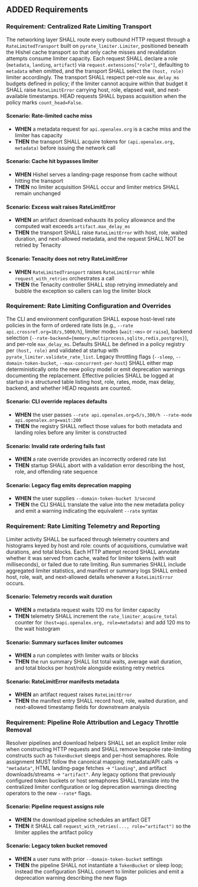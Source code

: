 ## ADDED Requirements

### Requirement: Centralized Rate Limiting Transport
The networking layer SHALL route every outbound HTTP request through a `RateLimitedTransport` built on `pyrate_limiter.Limiter`, positioned beneath the Hishel cache transport so that only cache misses and revalidation attempts consume limiter capacity. Each request SHALL declare a role (`metadata`, `landing`, `artifact`) via `request.extensions["role"]`, defaulting to `metadata` when omitted, and the transport SHALL select the `(host, role)` limiter accordingly. The transport SHALL respect per-role `max_delay_ms` budgets defined in policy; if the limiter cannot acquire within that budget it SHALL raise `RateLimitError` carrying host, role, elapsed wait, and next-available timestamps. HEAD requests SHALL bypass acquisition when the policy marks `count_head=False`.

#### Scenario: Rate-limited cache miss
- **WHEN** a metadata request for `api.openalex.org` is a cache miss and the limiter has capacity
- **THEN** the transport SHALL acquire tokens for `(api.openalex.org, metadata)` before issuing the network call

#### Scenario: Cache hit bypasses limiter
- **WHEN** Hishel serves a landing-page response from cache without hitting the transport
- **THEN** no limiter acquisition SHALL occur and limiter metrics SHALL remain unchanged

#### Scenario: Excess wait raises RateLimitError
- **WHEN** an artifact download exhausts its policy allowance and the computed wait exceeds `artifact.max_delay_ms`
- **THEN** the transport SHALL raise `RateLimitError` with host, role, waited duration, and next-allowed metadata, and the request SHALL NOT be retried by Tenacity

#### Scenario: Tenacity does not retry RateLimitError
- **WHEN** `RateLimitedTransport` raises `RateLimitError` while `request_with_retries` orchestrates a call
- **THEN** the Tenacity controller SHALL stop retrying immediately and bubble the exception so callers can log the limiter block

### Requirement: Rate Limiting Configuration and Overrides
The CLI and environment configuration SHALL expose host-level rate policies in the form of ordered rate lists (e.g., `--rate api.crossref.org=10/s,5000/h`), limiter modes (`wait:<ms>` or `raise`), backend selection (`--rate-backend={memory,multiprocess,sqlite,redis,postgres}`), and per-role `max_delay_ms`. Defaults SHALL be defined in a policy registry per `(host, role)` and validated at startup with `pyrate_limiter.validate_rate_list`. Legacy throttling flags (`--sleep`, `--domain-token-bucket`, `--max-concurrent-per-host`) SHALL either map deterministically onto the new policy model or emit deprecation warnings documenting the replacement. Effective policies SHALL be logged at startup in a structured table listing host, role, rates, mode, max delay, backend, and whether HEAD requests are counted.

#### Scenario: CLI override replaces defaults
- **WHEN** the user passes `--rate api.openalex.org=5/s,300/h --rate-mode api.openalex.org=wait:200`
- **THEN** the registry SHALL reflect those values for both metadata and landing roles before any limiter is constructed

#### Scenario: Invalid rate ordering fails fast
- **WHEN** a rate override provides an incorrectly ordered rate list
- **THEN** startup SHALL abort with a validation error describing the host, role, and offending rate sequence

#### Scenario: Legacy flag emits deprecation mapping
- **WHEN** the user supplies `--domain-token-bucket 3/second`
- **THEN** the CLI SHALL translate the value into the new metadata policy and emit a warning indicating the equivalent `--rate` syntax

### Requirement: Rate Limiting Telemetry and Reporting
Limiter activity SHALL be surfaced through telemetry counters and histograms keyed by host and role: counts of acquisitions, cumulative wait durations, and total blocks. Each HTTP attempt record SHALL annotate whether it was served from cache, waited for limiter tokens (with wait milliseconds), or failed due to rate limiting. Run summaries SHALL include aggregated limiter statistics, and manifest or summary logs SHALL embed host, role, wait, and next-allowed details whenever a `RateLimitError` occurs.

#### Scenario: Telemetry records wait duration
- **WHEN** a metadata request waits 120 ms for limiter capacity
- **THEN** telemetry SHALL increment the `rate_limiter_acquire_total` counter for `(host=api.openalex.org, role=metadata)` and add 120 ms to the wait histogram

#### Scenario: Summary surfaces limiter outcomes
- **WHEN** a run completes with limiter waits or blocks
- **THEN** the run summary SHALL list total waits, average wait duration, and total blocks per host/role alongside existing retry metrics

#### Scenario: RateLimitError manifests metadata
- **WHEN** an artifact request raises `RateLimitError`
- **THEN** the manifest entry SHALL record host, role, waited duration, and next-allowed timestamp fields for downstream analysis

### Requirement: Pipeline Role Attribution and Legacy Throttle Removal
Resolver pipelines and download helpers SHALL set an explicit limiter role when constructing HTTP requests and SHALL remove bespoke rate-limiting constructs such as `TokenBucket` sleeps and per-host semaphores. Role assignment MUST follow the canonical mapping: metadata/API calls → `"metadata"`, HTML landing-page fetches → `"landing"`, and artifact downloads/streams → `"artifact"`. Any legacy options that previously configured token buckets or host semaphores SHALL translate into the centralized limiter configuration or log deprecation warnings directing operators to the new `--rate*` flags.

#### Scenario: Pipeline request assigns role
- **WHEN** the download pipeline schedules an artifact GET
- **THEN** it SHALL call `request_with_retries(..., role="artifact")` so the limiter applies the artifact policy

#### Scenario: Legacy token bucket removed
- **WHEN** a user runs with prior `--domain-token-bucket` settings
- **THEN** the pipeline SHALL not instantiate a `TokenBucket` or sleep loop; instead the configuration SHALL convert to limiter policies and emit a deprecation warning describing the new flags
